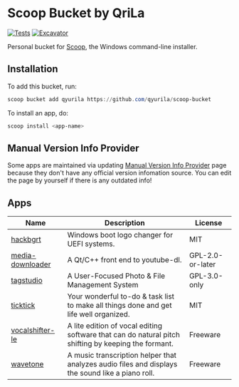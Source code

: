 # Scoop Bucket by QriLa

[![Tests](https://github.com/qyurila/scoop-bucket/actions/workflows/ci.yml/badge.svg)](https://github.com/qyurila/scoop-bucket/actions/workflows/ci.yml) [![Excavator](https://github.com/qyurila/scoop-bucket/actions/workflows/excavator.yml/badge.svg)](https://github.com/qyurila/scoop-bucket/actions/workflows/excavator.yml)

Personal bucket for [Scoop](https://scoop.sh), the Windows command-line installer.

## Installation

To add this bucket, run:

```ps1
scoop bucket add qyurila https://github.com/qyurila/scoop-bucket
```

To install an app, do:

```ps1
scoop install <app-name>
```

## Manual Version Info Provider

Some apps are maintained via updating [Manual Version Info Provider](https://github.com/qyurila/scoop-bucket/wiki/Manual-Version-Info-Provider) page because they don't have any official version infomation source. You can edit the page by yourself if there is any outdated info!

## Apps

|Name|Description|License|
|----|-----------|-------|
|[hackbgrt](https://github.com/Metabolix/HackBGRT)|Windows boot logo changer for UEFI systems.|MIT|
|[media-downloader](https://github.com/mhogomchungu/media-downloader)|A Qt/C++ front end to youtube-dl.|GPL-2.0-or-later|
|[tagstudio](https://github.com/TagStudioDev/TagStudio)|A User-Focused Photo & File Management System|GPL-3.0-only|
|[ticktick](https://ticktick.com/home)|Your wonderful to-do & task list to make all things done and get life well organized.|MIT|
|[vocalshifter-le](http://ackiesound.ifdef.jp/download.html#vs)|A lite edition of vocal editing software that can do natural pitch shifting by keeping the formant.|Freeware|
|[wavetone](http://ackiesound.ifdef.jp/download.html#wt)|A music transcription helper that analyzes audio files and displays the sound like a piano roll.|Freeware|

